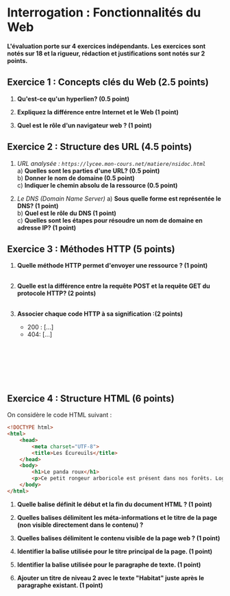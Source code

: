 # Interrogation : Fonctionnalités du Web

**L'évaluation porte sur 4 exercices indépendants.**
**Les exercices sont notés sur 18 et la rigueur, rédaction et justifications sont notés sur 2 points.**

## Exercice 1 : Concepts clés du Web (2.5 points)

1. **Qu'est-ce qu'un hyperlien? (0.5 point)**
   <br/>

2. **Expliquez la différence entre Internet et le Web (1 point)**
   <br/>

3. **Quel est le rôle d'un navigateur web ? (1 point)**
   <br/>

## Exercice 2 : Structure des URL (4.5 points)

1. *URL analysée : `https://lycee.mon-cours.net/matiere/nsidoc.html`*  
   a) **Quelles sont les parties d'une URL? (0.5 point)**  
   b) **Donner le nom de domaine (0.5 point)**  
   c) **Indiquer le chemin absolu de la ressource (0.5 point)**  

2.  *Le DNS (Domain Name Server)*
    a) **Sous quelle forme est représentée le DNS? (1 point)**
    <br/>
    b) **Quel est le rôle du DNS (1 point)**
    <br/>
    c) **Quelles sont les étapes pour résoudre un nom de domaine en adresse IP? (1 point)** 

## Exercice 3 : Méthodes HTTP (5 points)

1. **Quelle méthode HTTP permet d'envoyer une ressource ? (1 point)**  
   <br/>

2. **Quelle est la différence entre la requête POST et la requête GET du protocole HTTP? (2 points)**  
   <br/>

3. **Associer chaque code HTTP à sa signification :(2 points)**  

   - 200 : [...]  
   - 404: [...]  
    

<br/>
<br/>
<br/>
<br/>
<br/>

## Exercice 4 : Structure HTML (6 points)

On considère le code HTML suivant :

```html
<!DOCTYPE html>
<html>
    <head>
        <meta charset="UTF-8">
        <title>Les Écureuils</title>
    </head>
    <body>
        <h1>Le panda roux</h1>
        <p>Ce petit rongeur arboricole est présent dans nos forêts. Logo du logiciel FireFOX.</p>
    </body>
</html>
```

1.  **Quelle balise définit le début et la fin du document HTML ? (1 point)**
    <br/>

2.  **Quelles balises délimitent les méta-informations et le titre de la page (non visible directement dans le contenu) ?**
    <br/>

3.  **Quelles balises délimitent le contenu visible de la page web ? (1 point)**
    <br/>

4.  **Identifier la balise utilisée pour le titre principal de la page. (1 point)**
    <br/>

5.  **Identifier la balise utilisée pour le paragraphe de texte. (1 point)**
    <br/>

6.  **Ajouter un titre de niveau 2 avec le texte "Habitat" juste après le paragraphe existant. (1 point)**